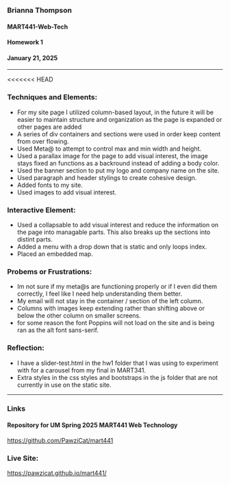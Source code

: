 ### Brianna Thompson
#### MART441-Web-Tech
#### Homework 1
#### January 21, 2025
------

<<<<<<< HEAD

### Techniques and Elements:
* For my site page I utilized column-based layout, in the future it will be easier to maintain structure and organization as the page is expanded or other pages are added
* A series of div containers and sections were used in order keep content from over flowing.
* Used Meta@ to attempt to control max and min width and height.
* Used a parallax image for the page to add visual interest, the image stays fixed an functions as a backround instead of adding a body color.
* Used the banner section to put my logo and company name on the site.
* Used paragraph and header stylings to create cohesive design.
* Added fonts to my site.
* Used images to add visual interest.

### Interactive Element:
* Used a collapsable to add visual interest and reduce the information on the page into managable parts. This also breaks up the sections into distint parts.
* Added a menu with a drop down that is static and only loops index.
* Placed an embedded map.

### Probems or Frustrations:
* Im not sure if my meta@s are functioning properly or if I even did them correctly, I feel like I need help understanding them better.
* My email will not stay in the container / section of the left column.
* Columns with images keep extending rather than shifting above or below the other column on smaller screens.
* for some reason the font Poppins will not load on the site and is being ran as the alt font sans-serif.

### Reflection:
* I have a slider-test.html in the hw1 folder that I was using to experiment with for a carousel from my final in MART341.
* Extra styles in the css styles and bootstraps in the js folder that are not currently in use on the static site.

-----

### Links

#### Repository for UM Spring 2025 MART441 Web Technology
https://github.com/PawziCat/mart441

### Live Site:
https://pawzicat.github.io/mart441/